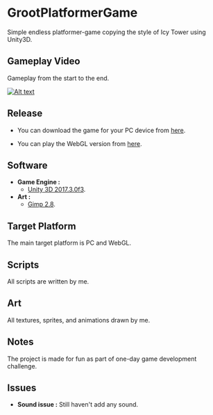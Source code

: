 # GrootPlatformerGame
Simple endless platformer-game copying the style of Icy Tower using Unity3D.

## Gameplay Video

Gameplay from the start to the end.

[![Alt text](https://img.youtube.com/vi/ciKPqpNjLCo/0.jpg)](https://youtu.be/ciKPqpNjLCo "Click to play on youtube.com")

## Release
* You can download the game for your PC device from [here](../../releases/download/v1.0/Groot.Platformer.PC.build.rar).

* You can play the WebGL version from [here](WebGL/index.html).

## Software

* **Game Engine :**
  * [Unity 3D 2017.3.0f3](https://unity3d.com/).
* **Art :**
  * [Gimp 2.8](https://www.gimp.org/).

## Target Platform

The main target platform is PC and WebGL.

## Scripts

All scripts are written by me.

## Art

All textures, sprites, and animations drawn by me.

## Notes

The project is made for fun as part of one-day game development challenge.

## Issues
* **Sound issue :**
Still haven't add any sound.
